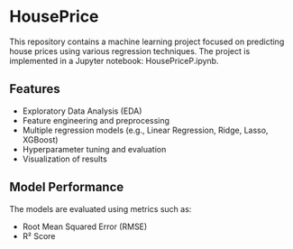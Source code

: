 # HousePrice
This repository contains a machine learning project focused on predicting house prices using various regression techniques. The project is implemented in a Jupyter notebook: HousePriceP.ipynb.

##  Features
* Exploratory Data Analysis (EDA)
* Feature engineering and preprocessing
* Multiple regression models (e.g., Linear Regression, Ridge, Lasso, XGBoost)
* Hyperparameter tuning and evaluation
* Visualization of results

## Model Performance
The models are evaluated using metrics such as:
* Root Mean Squared Error (RMSE)
* R² Score



